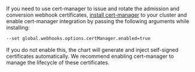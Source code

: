 If you need to use cert-manager to issue and rotate the admission and conversion webhook certificates, [install cert-manager](https://cert-manager.io/docs/installation/) to your cluster and enable cert-manager integration by passing the following arguments while installing: 

```bash
--set global.webhooks.options.certManager.enabled=true
```

If you do not enable this, the chart will generate and inject self-signed certificates automatically. We recommend enabling cert-manager to manage the lifecycle of these certificates.